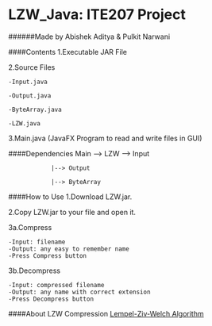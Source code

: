 # LZW_Java: ITE207 Project
######Made by Abishek Aditya & Pulkit Narwani

####Contents
1.Executable JAR File

2.Source Files


	-Input.java
	
	-Output.java
	
	-ByteArray.java
	
	-LZW.java
	
3.Main.java (JavaFX Program to read and write files in GUI)


####Dependencies
	Main --> LZW --> Input
	
		       	|--> Output
	
				|--> ByteArray

####How to Use
1.Download LZW.jar.


2.Copy LZW.jar to your file and open it.


3a.Compress

	-Input: filename
	-Output: any easy to remember name
	-Press Compress button
	
	
3b.Decompress
	
	-Input: compressed filename
	-Output: any name with correct extension
	-Press Decompress button

####About LZW Compression
[Lempel-Ziv-Welch Algorithm](https://en.wikipedia.org/wiki/Lempel%E2%80%93Ziv%E2%80%93Welch)